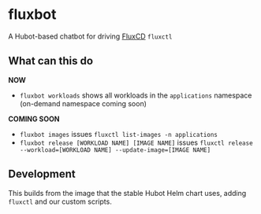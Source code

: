 # fluxbot
A Hubot-based chatbot for driving [FluxCD](https://fluxcd.io) `fluxctl`

## What can this do

**NOW**

* `fluxbot workloads` shows all workloads in the `applications` namespace (on-demand namespace coming soon)

**COMING SOON**

* `fluxbot images` issues `fluxctl list-images -n applications`
* `fluxbot release [WORKLOAD NAME] [IMAGE NAME]` issues `fluxctl release --workload=[WORKLOAD NAME] --update-image=[IMAGE NAME]`

## Development
This builds from the image that the stable Hubot Helm chart uses, adding `fluxctl` and our custom scripts.


